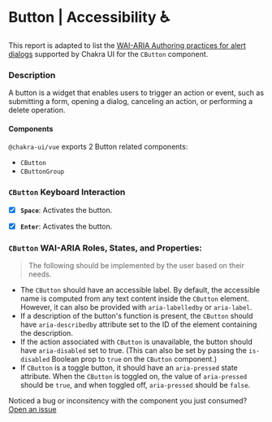 # Button | Accessibility ♿️

This report is adapted to list the [WAI-ARIA Authoring practices for alert dialogs](https://www.w3.org/TR/wai-aria-practices-1.2/#button) supported by Chakra UI for the `CButton` component.

### Description
A button is a widget that enables users to trigger an action or event, such as submitting a form, opening a dialog, canceling an action, or performing a delete operation. 

#### Components
`@chakra-ui/vue` exports 2 Button related components:
- `CButton`
- `CButtonGroup`

### `CButton` Keyboard Interaction
- [x] **`Space`**: Activates the button.
- [x] **`Enter`**: Activates the button.


### `CButton` WAI-ARIA Roles, States, and Properties:

> The following should be implemented by the user  based on their needs.

- The `CButton` should have an accessible label. By default, the accessible name is computed from any text content inside the `CButton` element. However, it can also be provided with `aria-labelledby` or `aria-label`.
- If a description of the button's function is present, the `CButton` should have `aria-describedby` attribute set to the ID of the element containing the description.
- If the action associated with `CButton` is unavailable, the button should have `aria-disabled` set to true. (This can also be set by passing the `is-disabled` Boolean prop to `true` on the `CButton` component.)
- If `CButton` is a toggle button, it should have an `aria-pressed` state attribute. When the `CButton` is toggled on, the value of `aria-pressed` should be `true`, and when toggled off, `aria-pressed` should be `false`.

Noticed a bug or inconsitency with the component you just consumed? [Open an issue](https://github.com/chakra-ui/chakra-ui-vue/issues/new/choose)